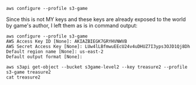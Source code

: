    
    aws configure --profile s3-game

Since this is not MY keys and these keys are already exposed to the world by game's author, I left them as is in command output:

    aws configure --profile s3-game
    AWS Access Key ID [None]: AKIAZBIEGK7GRYHVNWVB
    AWS Secret Access Key [None]: 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
    Default region name [None]: us-east-2
    Default output format [None]:

    aws s3api get-object --bucket s3game-level2 --key treasure2 --profile s3-game treasure2
    cat treasure2